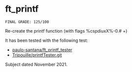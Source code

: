 # ft_printf

```
FINAL GRADE: 125/100
```

Re-create the printf function (with flags %cspdiuxX%-0.# +)

It has been tested with the following test:
- [paulo-santana/ft_printf_tester](https://github.com/paulo-santana/ft_printf_tester)
- [Tripouille/printfTester.git](https://github.com/Tripouille/printfTester.git)

Subject dated November 2021.
